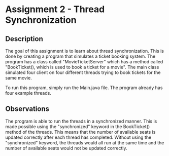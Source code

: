 Assignment 2 - Thread Synchronization
=====================================
## Description
The goal of this assignment is to learn about thread synchronization.
This is done by creating a program that simulates a ticket booking system.
The program has a class called "MovieTicketServer" which has a method called "BookTicket(), which is used to book a ticket for a movie".
The main class simulated four client on four different threads trying to book tickets for the same movie.

To run this program, simply run the Main.java file. 
The program already has four example threads.

## Observations
The program is able to run the threads in a synchronized manner.
This is made possible using the "synchronized" keyword in the BookTicket() method of the threads.
This means that the number of available seats is updated correctly after each thread has completed.
Without using the "synchronized" keyword, the threads would all run at the same time and the number of available seats would not be updated correctly.
